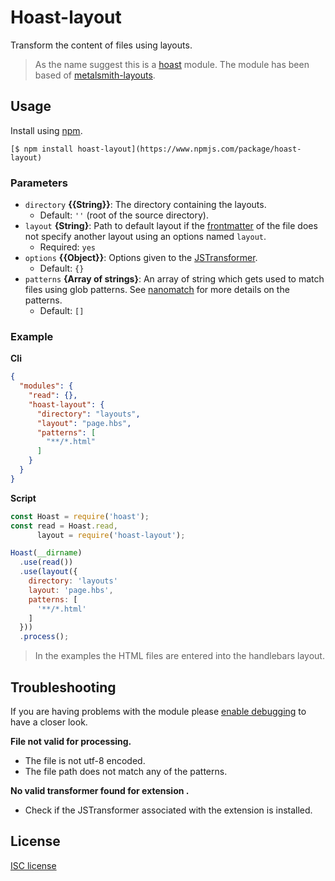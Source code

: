 # Hoast-layout
Transform the content of files using layouts.

> As the name suggest this is a [hoast](https://github.com/hoast/hoast#readme) module. The module has been based of [metalsmith-layouts](https://github.com/metalsmith/metalsmith-layouts#readme).

## Usage

Install using [npm](https://npmjs.com).

```
[$ npm install hoast-layout](https://www.npmjs.com/package/hoast-layout)
```

### Parameters

* `directory` **{{String}}**: The directory containing the layouts.
	* Default: `''` (root of the source directory).
* `layout` **{String}**: Path to default layout if the [frontmatter](https://github.com/hoast/hoast-frontmatter#readme) of the file does not specify another layout using an options named `layout`.
	* Required: `yes`
* `options` **{{Object}}**: Options given to the [JSTransformer](https://github.com/jstransformers/jstransformer#readme).
	* Default: `{}`
* `patterns` **{Array of strings}**: An array of string which gets used to match files using glob patterns. See [nanomatch](https://github.com/micromatch/nanomatch#readme) for more details on the patterns.
	* Default: `[]`

### Example

**Cli**

```json
{
  "modules": {
    "read": {},
    "hoast-layout": {
      "directory": "layouts",
      "layout": "page.hbs",
      "patterns": [
	    "**/*.html"
      ]
	}
  }
}
```

**Script**

```javascript
const Hoast = require('hoast');
const read = Hoast.read,
      layout = require('hoast-layout');

Hoast(__dirname)
  .use(read())
  .use(layout({
    directory: 'layouts'
    layout: 'page.hbs',
    patterns: [
      '**/*.html'
    ]
  }))
  .process();
```

> In the examples the HTML files are entered into the handlebars layout.

## Troubleshooting

If you are having problems with the module please [enable debugging](https://github.com/hoast/hoast#debugging) to have a closer look.

**File not valid for processing.**
* The file is not utf-8 encoded.
* The file path does not match any of the patterns.

**No valid transformer found for extension <extension>.**
* Check if the JSTransformer associated with the extension is installed.

## License
[ISC license](https://github.com/hoast/hoast-layout/blob/master/LICENSE)